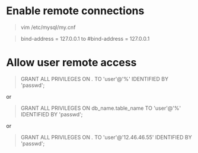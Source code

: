 
# Enable remote connections

> vim /etc/mysql/my.cnf

> bind-address = 127.0.0.1 to #bind-address = 127.0.0.1


# Allow user remote access

> GRANT ALL PRIVILEGES ON *.* TO 'user'@'%' IDENTIFIED BY 'passwd';

or 

> GRANT ALL PRIVILEGES ON db_name.table_name TO 'user'@'%' IDENTIFIED BY 'passwd';

or 

> GRANT ALL PRIVILEGES ON *.* TO 'user'@'12.46.46.55' IDENTIFIED BY 'passwd';
